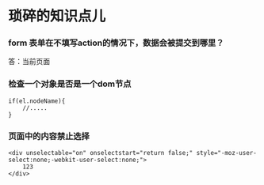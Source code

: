 # 琐碎的知识点儿

### form 表单在不填写action的情况下，数据会被提交到哪里？

答：当前页面

### 检查一个对象是否是一个dom节点

    if(el.nodeName){
        //.....
    }

### 页面中的内容禁止选择

    <div unselectable="on" onselectstart="return false;" style="-moz-user-select:none;-webkit-user-select:none;">
        123
    </div>

